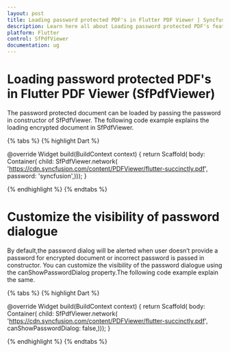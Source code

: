 ```yaml
---
layout: post
title: Loading password protected PDF's in Flutter PDF Viewer | Syncfusion
description: Learn here all about Loading password protected PDF's feature of Syncfusion Flutter PDF Viewer (SfPdfViewer) widget and more.
platform: Flutter
control: SfPdfViewer
documentation: ug
---
```


# Loading password protected PDF's in Flutter PDF Viewer (SfPdfViewer)

The password protected document can be loaded by passing the password in constructor of SfPdfViewer. The following code example explains the loading encrypted document in SfPdfViewer.

{% tabs %}
{% highlight Dart %}

@override
Widget build(BuildContext context) {
  return Scaffold(
      body: Container(
          child: SfPdfViewer.network(
              'https://cdn.syncfusion.com/content/PDFViewer/flutter-succinctly.pdf',
              password: 'syncfusion',)));
}

{% endhighlight %}
{% endtabs %}

# Customize the visibility of password dialogue

By default,the password dialog will be alerted when user doesn’t provide a password for encrypted document or incorrect password is passed in constructor.
You can customize the visibility of the password dialogue using the canShowPasswordDialog property.The following code example explain the same.

{% tabs %}
{% highlight Dart %}

@override
Widget build(BuildContext context) {
  return Scaffold(
      body: Container(
          child: SfPdfViewer.network(
              'https://cdn.syncfusion.com/content/PDFViewer/flutter-succinctly.pdf',
            canShowPasswordDialog: false,)));
}

{% endhighlight %}
{% endtabs %}


